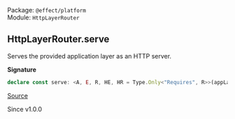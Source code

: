 Package: `@effect/platform`<br />
Module: `HttpLayerRouter`<br />

## HttpLayerRouter.serve

Serves the provided application layer as an HTTP server.

**Signature**

```ts
declare const serve: <A, E, R, HE, HR = Type.Only<"Requires", R>>(appLayer: Layer.Layer<A, E, R>, options?: { readonly routerConfig?: Partial<FindMyWay.RouterConfig> | undefined; readonly disableLogger?: boolean | undefined; readonly disableListenLog?: boolean; readonly middleware?: (effect: Effect.Effect<HttpServerResponse.HttpServerResponse, Type.Only<"Error", R> | HttpServerError.RouteNotFound, Scope.Scope | HttpServerRequest.HttpServerRequest | Type.Only<"Requires", R>>) => Effect.Effect<HttpServerResponse.HttpServerResponse, HE, HR>; }) => Layer.Layer<never, E, HttpServer.HttpServer | Exclude<Type.Without<R> | Exclude<HR, Provided>, HttpRouter>>
```

[Source](https://github.com/Effect-TS/effect/tree/main/packages/platform/src/HttpLayerRouter.ts#L861)

Since v1.0.0